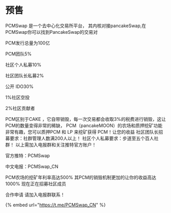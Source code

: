 # 预售

PCMSwap 是一个去中心化交易所平台， 其内核对接pancakeSwap,在PCMSwap你可以找到PancakeSwap的交易对

PCM发行总量为100亿&#x20;

PCM团队5%&#x20;

社区个人私募10%

&#x20;社区团队长私募2%

&#x20;公开 IDO30%

&#x20;1%社区空投

2%社区贡献者

PCM区别于CAKE ，它自带销毁，每一次交易都会收取3%的税费进行销毁，这让PCM的数量变得非常的稀缺， PCM（pancakeMOON）的农场和质押挖矿功能非常有趣，您可以质押PCM 和 LP 来挖矿获得 PCM！让您的收益 社区团队长招募要求：社群管理人数满200人以上！ 社区个人私募要求：步道至五个百人社群！ 以上需加入电报群和关注推特官方账户！&#x20;

官方推特：PCMSwap&#x20;

中文电报：PCMSwap\_CN&#x20;



PCM农场的挖矿年利率高达500% 其PCM的销毁机制更加的让你的收益高达1000% 现在正在招募社区成员

合作申请 请加入电报群联系！&#x20;

{% embed url="https://t.me/PCMSwap_CN" %}



